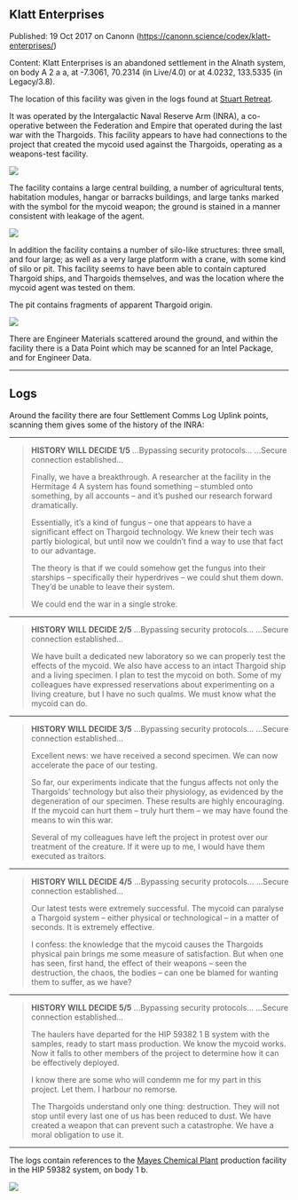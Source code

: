 ## Klatt Enterprises

Published: 19 Oct 2017 on Canonn (https://canonn.science/codex/klatt-enterprises/)

Content: Klatt Enterprises is an abandoned settlement in the Alnath system, on body A 2 a a, at -7.3061, 70.2314 (in Live/4.0) or at 4.0232, 133.5335 (in Legacy/3.8).

The location of this facility was given in the logs found at [Stuart Retreat](https://canonn.science/codex/stuart-retreat/).

It was operated by the Intergalactic Naval Reserve Arm (INRA), a co-operative between the Federation and Empire that operated during the last war with the Thargoids. This facility appears to have had connections to the project that created the mycoid used against the Thargoids, operating as a weapons-test facility.

[![](https://canonn.science/wp-content/uploads/2017/10/Screenshot_2536-1024x576.jpg)](https://canonn.science/wp-content/uploads/2017/10/Screenshot_2536.jpg)

The facility contains a large central building, a number of agricultural tents, habitation modules, hangar or barracks buildings, and large tanks marked with the symbol for the mycoid weapon; the ground is stained in a manner consistent with leakage of the agent.

[![](https://canonn.science/wp-content/uploads/2017/10/Screenshot_2542-1024x576.jpg)](https://canonn.science/wp-content/uploads/2017/10/Screenshot_2542.jpg)

In addition the facility contains a number of silo-like structures: three small, and four large; as well as a very large platform with a crane, with some kind of silo or pit. This facility seems to have been able to contain captured Thargoid ships, and Thargoids themselves, and was the location where the mycoid agent was tested on them.

The pit contains fragments of apparent Thargoid origin.

[![](https://canonn.science/wp-content/uploads/2017/10/Alnath-1024x576.jpg)](https://canonn.science/wp-content/uploads/2017/10/Alnath.jpg)

There are Engineer Materials scattered around the ground, and within the facility there is a Data Point which may be scanned for an Intel Package, and for Engineer Data.

* * *

## Logs

Around the facility there are four Settlement Comms Log Uplink points, scanning them gives some of the history of the INRA:

* * *

> 
> **HISTORY WILL DECIDE 1/5**
> …Bypassing security protocols…
> …Secure connection established…
> 
> Finally, we have a breakthrough. A researcher at the facility in the Hermitage 4 A system has found something – stumbled onto something, by all accounts – and it’s pushed our research forward dramatically.
> 
> Essentially, it’s a kind of fungus – one that appears to have a significant effect on Thargoid technology. We knew their tech was partly biological, but until now we couldn’t find a way to use that fact to our advantage.
> 
> The theory is that if we could somehow get the fungus into their starships – specifically their hyperdrives – we could shut them down. They’d be unable to leave their system.
> 
> We could end the war in a single stroke.

* * *

> 
> **HISTORY WILL DECIDE 2/5**
> …Bypassing security protocols…
> …Secure connection established…
> 
> We have built a dedicated new laboratory so we can properly test the effects of the mycoid. We also have access to an intact Thargoid ship and a living specimen. I plan to test the mycoid on both. Some of my colleagues have expressed reservations about experimenting on a living creature, but I have no such qualms. We must know what the mycoid can do.

* * *

> 
> **HISTORY WILL DECIDE 3/5**
> …Bypassing security protocols…
> …Secure connection established…
> 
> Excellent news: we have received a second specimen. We can now accelerate the pace of our testing.
> 
> So far, our experiments indicate that the fungus affects not only the Thargoids’ technology but also their physiology, as evidenced by the degeneration of our specimen. These results are highly encouraging. If the mycoid can hurt them – truly hurt them – we may have found the means to win this war.
> 
> Several of my colleagues have left the project in protest over our treatment of the creature. If it were up to me, I would have them executed as traitors.

* * *

> 
> **HISTORY WILL DECIDE 4/5**
> …Bypassing security protocols…
> …Secure connection established…
> 
> Our latest tests were extremely successful. The mycoid can paralyse a Thargoid system – either physical or technological – in a matter of seconds. It is extremely effective.
> 
> I confess: the knowledge that the mycoid causes the Thargoids physical pain brings me some measure of satisfaction. But when one has seen, first hand, the effect of their weapons – seen the destruction, the chaos, the bodies – can one be blamed for wanting them to suffer, as we have?

* * *

> 
> **HISTORY WILL DECIDE 5/5**
> …Bypassing security protocols…
> …Secure connection established…
> 
> The haulers have departed for the HIP 59382 1 B system with the samples, ready to start mass production. We know the mycoid works. Now it falls to other members of the project to determine how it can be effectively deployed.
> 
> I know there are some who will condemn me for my part in this project. Let them. I harbour no remorse.
> 
> The Thargoids understand only one thing: destruction. They will not stop until every last one of us has been reduced to dust. We have created a weapon that can prevent such a catastrophe. We have a moral obligation to use it.

* * *

The logs contain references to the [Mayes Chemical Plant](https://canonn.science/codex/mayes-chemical-plant/) production facility in the HIP 59382 system, on body 1 b.

[![](https://canonn.science/wp-content/uploads/2017/10/Screenshot_2535-1024x576.jpg)](https://canonn.science/wp-content/uploads/2017/10/Screenshot_2535.jpg)